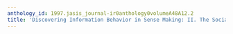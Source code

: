 ```yaml
---
anthology_id: 1997.jasis_journal-ir0anthology0volumeA48A12.2
title: 'Discovering Information Behavior in Sense Making: II. The Social'
---
```

